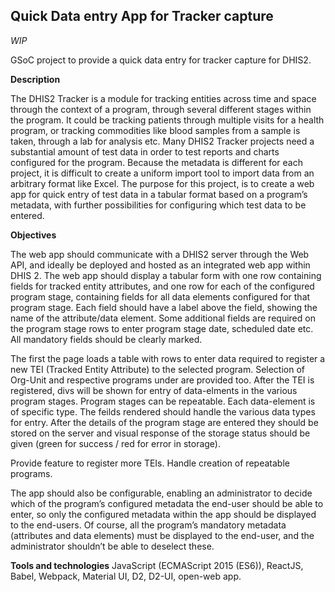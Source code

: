 
## Quick Data entry App for Tracker capture 

*WIP*

GSoC project to provide a quick data entry for tracker capture for DHIS2.

**Description**

The DHIS2 Tracker is a module for tracking entities across time and space through the context of a program, through several different stages within the program. It could be tracking patients through multiple visits for a health program, or tracking commodities like blood samples from a sample is taken, through a lab for analysis etc. Many DHIS2 Tracker projects need a substantial amount of test data in order to test reports and charts configured for the program. Because the metadata is different for each project, it is difficult to create a uniform import tool to import data from an arbitrary format like Excel.
The purpose for this project, is to create a web app for quick entry of test data in a tabular format based on a program’s metadata, with further possibilities for configuring which test data to be entered.

**Objectives**

The web app should communicate with a DHIS2 server through the Web API, and ideally be deployed and hosted as an integrated web app within DHIS 2. The web app should display a tabular form with one row containing fields for tracked entity attributes, and one row for each of the configured program stage, containing fields for all data elements configured for that program stage. Each field should have a label above the field, showing the name of the attribute/data element. Some additional fields are required on the program stage rows to enter program stage date, scheduled date etc. All mandatory fields should be clearly marked.

The first the page loads a table with rows to enter data required to register a new TEI (Tracked Entity Attribute) to the selected program. Selection of Org-Unit and respective programs under are provided too. After the TEI is registered, divs will be shown for entry of data-elments in the various program stages. Program stages can be repeatable. Each data-element is of specific type. The feilds rendered should handle the various data types for entry. After the details of the program stage are entered they should be stored on the server and visual response of the storage status should be given (green for success / red for error in storage).

Provide feature to register more TEIs. Handle creation of repeatable programs.

The app should also be configurable, enabling an administrator to decide which of the program’s configured metadata the end-user should be able to enter, so only the configured metadata within the app should be displayed to the end-users. Of course, all the program’s mandatory metadata (attributes and data elements) must be displayed to the end-user, and the administrator shouldn’t be able to deselect these.

**Tools and technologies**
JavaScript (ECMAScript 2015 (ES6)), ReactJS, Babel, Webpack, Material UI, D2, D2-UI, open-web app.
